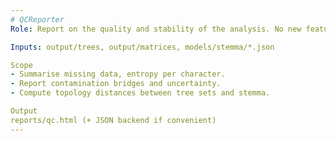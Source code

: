 ```yaml
---
# QCReporter
Role: Report on the quality and stability of the analysis. No new features discovered here.

Inputs: output/trees, output/matrices, models/stemma/*.json

Scope
- Summarise missing data, entropy per character.
- Report contamination bridges and uncertainty.
- Compute topology distances between tree sets and stemma.

Output
reports/qc.html (+ JSON backend if convenient)
---
```

